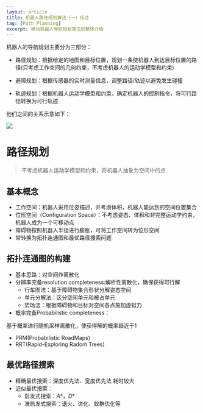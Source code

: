 ```yaml
---
layout: article
title: 机器人路径规划算法（一）综述
tag: [Path Planning]
excerpt: 移动机器人导航规划算法的整体介绍
---
```

机器人的导航规划主要分为三部分：

- 路径规划：根据给定的地图和目标位置，规划一条使机器人到达目标位置的路径(只考虑工作空间的几何约束，不考虑机器人的运动学模型和约束)

- 避障规划：根据传感器的实时测量信息，调整路径/轨迹以避免发生碰撞

- 轨迹规划：根据机器人运动学模型和约束，确定机器人的控制指令，将可行路径转换为可行轨迹

他们之间的关系示意如下：

![](https://cdn.jsdelivr.net/gh/Mronne/MarkDownImg/img/20200324093319.jpg)

# 路径规划
> 不考虑机器人运动学模型和约束，将机器人抽象为空间中的点

## 基本概念
- 工作空间：机器人采用位姿描述，并考虑体积，机器人能达到的空间位置集合
- 位形空间（Configuration Space）：不考虑姿态、体积和非完整运动学约束，机器人成为一个可移动点
- 障碍物按照机器人半径进行膨胀，可将工作空间转为位形空间
- 常转换为拓扑连通图和最优路径搜索问题

## 拓扑连通图的构建
- 基本思路：对空间作离散化
- 分辨率完备resolution completeness:解析性离散化，确保获得可行解
  - 行车图法：基于障碍物集合形状分解姿态空间
  - 单元分解法：区分空闲单元和被占单元
  - 势场法：根据障碍物和目标对空间各点施加虚拟力
- 概率完备Probabilistic completeness：

基于概率进行随机采样离散化，使获得解的概率趋近于1
  - PRM(Probabilistic RoadMaps)
  - RRT(Rapid-Exploring Radom Trees)

## 最优路径搜索
- 精确最优搜索：深度优先法、宽度优先法  耗时较大
- 近似最优搜索：
  - 启发式搜索：$A*$，$D*$
  - 准启发式搜索：退火、进化、蚁群优化等
